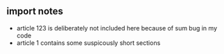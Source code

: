 ## import notes
- article 123 is deliberately not included here because of sum bug in my code
- article 1 contains some suspicously short sections

